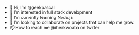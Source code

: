 - 👋 Hi, I’m @geekpascal
- 👀 I’m interested in full stack development
- 🌱 I’m currently learning Node.js
- 💞️ I’m looking to collaborate on projects that can help me grow.
- 📫 How to reach me @ihenkwoaba on twitter

<!---
geekpascal/geekpascal is a ✨ special ✨ repository because its `README.md` (this file) appears on your GitHub profile.
You can click the Preview link to take a look at your changes.
--->
